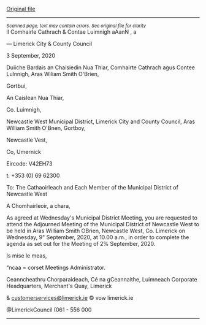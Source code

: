 [Original file](https://www.limerick.ie/sites/default/files/media/documents/2020-09/00-i-2020-09-09-adjourned-agenda.pdf)

---
*<small>Scanned page, text may contain errors. See original file for clarity</small>*  
ll Comhairle Cathrach
& Contae Luimnigh
aAanN , a

— Limerick City
& County Council

3 September, 2020

Duiiche Bardais an Chaisiedin Nua Thiar,
Comhairte Cathrach agus Contee Lulnnigh,
Aras Wiliam Smith O'Brien,

Gortbui,

An Caislean Nua Thiar,

Co. Luimnigh,

Newcastle West Municipal District,
Limerick City and County Council,
Aras William Smith O'Bnen,
Gortboy,

Newcastle Vest,

Co, Umernick

Eircode: V42EH73

t: +353 (0) 69 62300

To: The Cathaoirleach and Each Member of the Municipal District of Newcastle West

A Chomhairleoir, a chara,

As agreed at Wednesday's Municipal District Meeting, you are requested to attend the
Adjourned Meeting of the Municipal District of Newcastle West to be held in Aras William
Smith OBrien, Newcastle West, Co. Limerick on Wednesday, 9" September, 2020, at 10.00
a.m., in order to complete the agenda as set out for the Meeting of 2% September, 2020.

Is mise le meas,

“ncaa = corset
Meetings Administrator.

Ceanncheathru Chorparaideach, Cé na gCeannaithe, Luimneach
Corporate Headquarters, Merchant's Quay, Limerick

& customerservices@limerick.ie
© vow limerick.ie

@LimerickCouncil
(061 - 556 000


---
